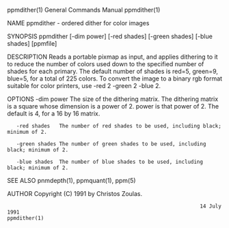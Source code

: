ppmdither(1)                                                  General Commands Manual                                                 ppmdither(1)

NAME
       ppmdither - ordered dither for color images

SYNOPSIS
       ppmdither [-dim power] [-red shades] [-green shades] [-blue shades] [ppmfile]

DESCRIPTION
       Reads  a  portable  pixmap as input, and applies dithering to it to reduce the number of colors used down to the specified number of shades
       for each primary.  The default number of shades is red=5, green=9, blue=5, for a total of 225 colors.  To convert the image to a binary rgb
       format suitable for color printers, use -red 2 -green 2 -blue 2.

OPTIONS
       -dim power    The  size of the dithering matrix.  The dithering matrix is a square whose dimension is a power of 2.  power is that power of
                     2.  The default is 4, for a 16 by 16 matrix.

       -red shades   The number of red shades to be used, including black; minimum of 2.

       -green shades The number of green shades to be used, including black; minimum of 2.

       -blue shades  The number of blue shades to be used, including black; minimum of 2.

SEE ALSO
       pnmdepth(1), ppmquant(1), ppm(5)

AUTHOR
       Copyright (C) 1991 by Christos Zoulas.

                                                                   14 July 1991                                                       ppmdither(1)
